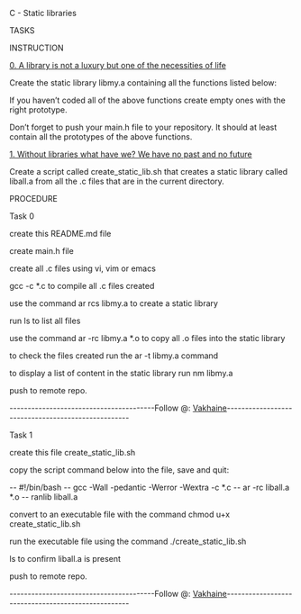 C - Static libraries

TASKS 

INSTRUCTION


[0. A library is not a luxury but one of the necessities of life](libmy.a)


Create the static library libmy.a containing all the functions listed below:


If you haven’t coded all of the above functions create empty ones with the right prototype.


Don’t forget to push your main.h file to your repository. It should at least contain all the prototypes of the above functions.


[1. Without libraries what have we? We have no past and no future](create_static_lib.sh)


Create a script called create_static_lib.sh that creates a static library called liball.a from all the .c files that are in the current directory.

PROCEDURE

Task 0

create this README.md file

create main.h file

create all .c files using vi, vim or emacs

gcc -c *.c to compile all .c files created

use the command ar rcs libmy.a to create a static library

run ls to list all files

use the command ar -rc libmy.a *.o to copy all .o files into the static library

to check the files created run the ar -t libmy.a command

to display a list of content in the static library run nm libmy.a

push to remote repo.

----------------------------------------Follow @: [Vakhaine](github.com/vakhaine)---------------------------------------------------

Task 1

create this file create_static_lib.sh

copy the script command below into the file, save and quit:

-- #!/bin/bash
-- gcc -Wall -pedantic -Werror -Wextra -c *.c
-- ar -rc liball.a *.o
-- ranlib liball.a

convert to an executable file with the command chmod u+x create_static_lib.sh

run the executable file using the command ./create_static_lib.sh

ls to confirm liball.a is present

push to remote repo.

----------------------------------------Follow @: [Vakhaine](github.com/vakhaine)---------------------------------------------------
